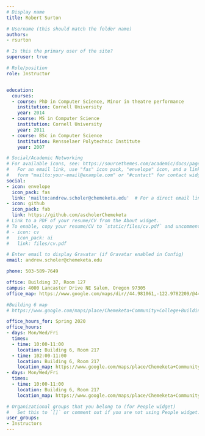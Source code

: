```yaml
---
# Display name
title: Robert Surton

# Username (this should match the folder name)
authors:
- rsurton

# Is this the primary user of the site?
superuser: true

# Role/position
role: Instructor


education:
  courses:
  - course: PhD in Computer Science, Minor in theatre performance
    institution: Cornell University
    year: 2014
  - course: MS in Computer Science
    institution: Cornell University
    year: 2011
  - course: BSc in Computer Science
    institution: Rensselaer Polytechnic Institute
    year: 2007

# Social/Academic Networking
# For available icons, see: https://sourcethemes.com/academic/docs/page-builder/#icons
#   For an email link, use "fas" icon pack, "envelope" icon, and a link in the
#   form "mailto:your-email@example.com" or "#contact" for contact widget.
social:
- icon: envelope
  icon_pack: fas
  link: 'mailto:andrew.scholer@chemeketa.edu'  # For a direct email link, use "mailto:test@example.org".
- icon: github
  icon_pack: fab
  link: https://github.com/ascholerChemeketa
# Link to a PDF of your resume/CV from the About widget.
# To enable, copy your resume/CV to `static/files/cv.pdf` and uncomment the lines below.
# - icon: cv
#   icon_pack: ai
#   link: files/cv.pdf

# Enter email to display Gravatar (if Gravatar enabled in Config)
email: andrew.scholer@chemeketa.edu

phone: 503-589-7649

office: Building 37, Room 127
campus: 4000 Lancaster Drive NE Salem, Oregon 97305
office_map: https://www.google.com/maps/dir//44.981061,-122.9782209/@44.9806098,-122.9782337,17.75z

#Building 6 map
# https://www.google.com/maps/place/Chemeketa+Community+College+Building+6/@44.978835,-122.9781507,17z/data=!3m1!4b1!4m5!3m4!1s0x54bffdd706570ca9:0xd48c455d1391ce2!8m2!3d44.978835!4d-122.9759567

office_hours_for: Spring 2020
office_hours:
- days: Mon/Wed/Fri
  times: 
  - time: 10:00-11:00
    location: Building 6, Room 217
  - time: 102:00-11:00
    location: Building 6, Room 217
    location_map: https://www.google.com/maps/place/Chemeketa+Community+College+Building+6/@44.978835,-122.9781507,17z/data=!3m1!4b1!4m5!3m4!1s0x54bffdd706570ca9:0xd48c455d1391ce2!8m2!3d44.978835!4d-122.9759567
- days: Mon/Wed/Fri
  times: 
  - time: 10:00-11:00
    location: Building 6, Room 217
    location_map: https://www.google.com/maps/place/Chemeketa+Community+College+Building+6/@44.978835,-122.9781507,17z/data=!3m1!4b1!4m5!3m4!1s0x54bffdd706570ca9:0xd48c455d1391ce2!8m2!3d44.978835!4d-122.9759567

# Organizational groups that you belong to (for People widget)
#   Set this to `[]` or comment out if you are not using People widget.
user_groups:
- Instructors
---
```

